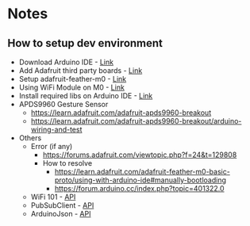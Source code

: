 # Notes
## How to setup dev environment 

- Download Arduino IDE - [Link](https://www.arduino.cc/en/Main/Software) 
- Add Adafruit third party boards - [Link](https://learn.adafruit.com/add-boards-arduino-v164/setup)
- Setup adafruit-feather-m0 - [Link](https://learn.adafruit.com/adafruit-feather-m0-basic-proto/using-with-arduino-ide)
- Using WiFi Module on M0 - [Link](https://learn.adafruit.com/adafruit-feather-m0-wifi-atwinc1500/using-the-wifi-module)
- Install required libs on Arduino IDE - [Link](https://learn.adafruit.com/adafruit-all-about-arduino-libraries-install-use/how-to-install-a-library)
- APDS9960 Gesture Sensor
    - https://learn.adafruit.com/adafruit-apds9960-breakout
    - https://learn.adafruit.com/adafruit-apds9960-breakout/arduino-wiring-and-test
- Others
    - Error (if any) 
        - https://forums.adafruit.com/viewtopic.php?f=24&t=129808
        - How to resolve 
            - https://learn.adafruit.com/adafruit-feather-m0-basic-proto/using-with-arduino-ide#manually-bootloading 
            - https://forum.arduino.cc/index.php?topic=401322.0
    - WiFi 101 - [API](https://github.com/arduino-libraries/WiFi101)
    - PubSubClient - [API](https://github.com/knolleary/pubsubclient)
    - ArduinoJson - [API](https://github.com/bblanchon/ArduinoJson)



